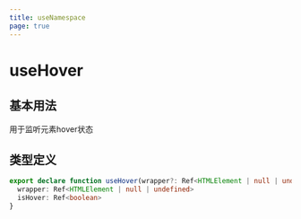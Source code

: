 ```yaml
---
title: useNamespace
page: true
---
```


# useHover

## 基本用法

用于监听元素hover状态

## 类型定义

```typescript
export declare function useHover(wrapper?: Ref<HTMLElement | null | undefined>): {
  wrapper: Ref<HTMLElement | null | undefined>
  isHover: Ref<boolean>
}
```
